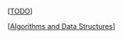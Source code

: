 
[[TODO]]

[[Algorithms and Data Structures]]


[//begin]: # "Autogenerated link references for markdown compatibility"
[TODO]: todo "Todo"
[Algorithms and Data Structures]: algorithms-and-data-structures "Algorithms and Data Structures"
[//end]: # "Autogenerated link references"